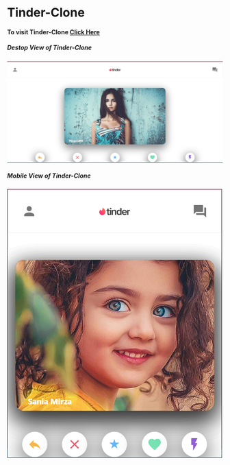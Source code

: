 # Tinder-Clone 
#### To visit Tinder-Clone [Click Here](http://tinder-clone-hasnat.surge.sh/)
##### Destop View of Tinder-Clone
![picture 1](https://github.com/hasnat7amin/Tinder-Clone/blob/main/Screenshot%202021-03-07%20122054.png)
##### Mobile View of Tinder-Clone
![picture 2](https://github.com/hasnat7amin/Tinder-Clone/blob/main/Screenshot%202021-03-06%20162459.png)
